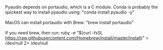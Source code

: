 Pyaudio depends on portaudio, which is a C module. Conda is probably the quickest way to install pyaudio using: "conda install pyaudio -y"<br>
<br>
MacOS can install portaudio with Brew: "brew install portaudio"<br><br>
If you need brew, then run: ruby -e "$(curl -fsSL https://raw.githubusercontent.com/Homebrew/install/master/install)" < /dev/null 2> /dev/null<br>
